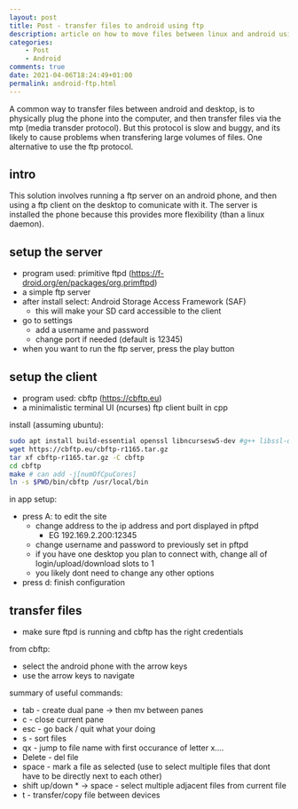 ```yaml
---
layout: post
title: Post - transfer files to android using ftp
description: article on how to move files between linux and android using ftp
categories:
    - Post
    - Android
comments: true
date: 2021-04-06T18:24:49+01:00
permalink: android-ftp.html
---
```


A common way to transfer files between android and desktop, is to physically plug the phone into the computer, and then transfer files via the mtp (media transder protocol). But this protocol is slow and buggy, and its likely to cause problems when transfering large volumes of files. One alternative to use the ftp protocol.

## intro

This solution involves running a ftp server on an android phone, and then using a ftp client on the desktop to comunicate with it. The server is installed the phone because this provides more flexibility (than a linux daemon).

## setup the server
- program used: primitive ftpd (https://f-droid.org/en/packages/org.primftpd)
- a simple ftp server
- after install select: Android Storage Access Framework (SAF)
    - this will make your SD card accessible to the client
- go to settings
    - add a username and password
    - change port if needed (default is 12345)
- when you want to run the ftp server, press the play button

## setup the client
- program used: cbftp (https://cbftp.eu)
- a minimalistic terminal UI (ncurses) ftp client built in cpp

install (assuming ubuntu):
```sh
sudo apt install build-essential openssl libncursesw5-dev #g++ libssl-dev libncursesw5-dev
wget https://cbftp.eu/cbftp-r1165.tar.gz
tar xf cbftp-r1165.tar.gz -C cbftp
cd cbftp
make # can add -j[numOfCpuCores]
ln -s $PWD/bin/cbftp /usr/local/bin
```
in app setup:
- press A: to edit the site
    - change address to the ip address and port displayed in pftpd
        - EG 192.169.2.200:12345
    - change username and password to previously set in pftpd
    - if you have one desktop you plan to connect with, change all of login/upload/download slots to 1
    - you likely dont need to change any other options
- press d: finish configuration

## transfer files
- make sure ftpd is running and cbftp has the right credentials

from cbftp:
- select the android phone with the arrow keys
- use the arrow keys to navigate

summary of useful commands:
- tab - create dual pane -> then mv between panes
- c - close current pane
- esc - go back / quit what your doing
- s - sort files
- qx - jump to file name with first occurance of letter x....
- Delete - del file
- space - mark a file as selected (use to select multiple files that dont have to be directly next to each other)
- shift up/down * -> space - select multiple adjacent files from current file
- t - transfer/copy file between devices
